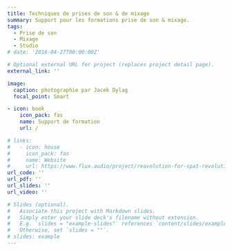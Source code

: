 ```yaml
---
title: Techniques de prises de son & de mixage
summary: Support pour les formations prise de son & mixage.
tags:
  - Prise de son
  - Mixage
  - Studio
# date: '2016-04-27T00:00:00Z'

# Optional external URL for project (replaces project detail page).
external_link: ''

image:
  caption: photographie par Jacek Dylag
  focal_point: Smart

- icon: book
    icon_pack: fas
    name: Support de formation
    url: /

# links:
#   - icon: house
#     icon_pack: fas
#     name: Website
#     url: https://www.flux.audio/project/reavolution-for-spat-revolution/
url_code: ''
url_pdf: ''
url_slides: ''
url_video: ''

# Slides (optional).
#   Associate this project with Markdown slides.
#   Simply enter your slide deck's filename without extension.
#   E.g. `slides = "example-slides"` references `content/slides/example-slides.md`.
#   Otherwise, set `slides = ""`.
# slides: example
---
```


